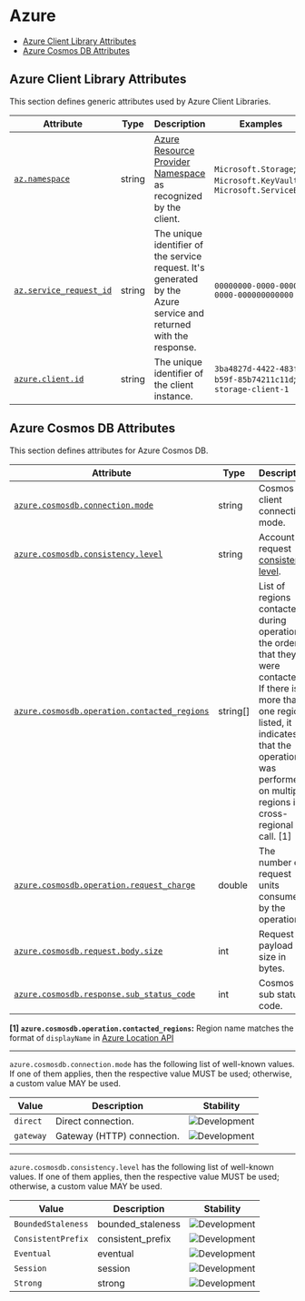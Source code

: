 <!-- NOTE: THIS FILE IS AUTOGENERATED. DO NOT EDIT BY HAND. -->
<!-- see templates/registry/markdown/attribute_namespace.md.j2 -->

# Azure

- [Azure Client Library Attributes](#azure-client-library-attributes)
- [Azure Cosmos DB Attributes](#azure-cosmos-db-attributes)

## Azure Client Library Attributes

This section defines generic attributes used by Azure Client Libraries.

| Attribute | Type | Description | Examples | Stability |
|---|---|---|---|---|
| <a id="az-namespace" href="#az-namespace">`az.namespace`</a> | string | [Azure Resource Provider Namespace](https://learn.microsoft.com/azure/azure-resource-manager/management/azure-services-resource-providers) as recognized by the client. | `Microsoft.Storage`; `Microsoft.KeyVault`; `Microsoft.ServiceBus` | ![Development](https://img.shields.io/badge/-development-blue) |
| <a id="az-service-request-id" href="#az-service-request-id">`az.service_request_id`</a> | string | The unique identifier of the service request. It's generated by the Azure service and returned with the response. | `00000000-0000-0000-0000-000000000000` | ![Development](https://img.shields.io/badge/-development-blue) |
| <a id="azure-client-id" href="#azure-client-id">`azure.client.id`</a> | string | The unique identifier of the client instance. | `3ba4827d-4422-483f-b59f-85b74211c11d`; `storage-client-1` | ![Development](https://img.shields.io/badge/-development-blue) |

## Azure Cosmos DB Attributes

This section defines attributes for Azure Cosmos DB.

| Attribute | Type | Description | Examples | Stability |
|---|---|---|---|---|
| <a id="azure-cosmosdb-connection-mode" href="#azure-cosmosdb-connection-mode">`azure.cosmosdb.connection.mode`</a> | string | Cosmos client connection mode. | `gateway`; `direct` | ![Development](https://img.shields.io/badge/-development-blue) |
| <a id="azure-cosmosdb-consistency-level" href="#azure-cosmosdb-consistency-level">`azure.cosmosdb.consistency.level`</a> | string | Account or request [consistency level](https://learn.microsoft.com/azure/cosmos-db/consistency-levels). | `Eventual`; `ConsistentPrefix`; `BoundedStaleness`; `Strong`; `Session` | ![Development](https://img.shields.io/badge/-development-blue) |
| <a id="azure-cosmosdb-operation-contacted-regions" href="#azure-cosmosdb-operation-contacted-regions">`azure.cosmosdb.operation.contacted_regions`</a> | string[] | List of regions contacted during operation in the order that they were contacted. If there is more than one region listed, it indicates that the operation was performed on multiple regions i.e. cross-regional call. [1] | `["North Central US", "Australia East", "Australia Southeast"]` | ![Development](https://img.shields.io/badge/-development-blue) |
| <a id="azure-cosmosdb-operation-request-charge" href="#azure-cosmosdb-operation-request-charge">`azure.cosmosdb.operation.request_charge`</a> | double | The number of request units consumed by the operation. | `46.18`; `1.0` | ![Development](https://img.shields.io/badge/-development-blue) |
| <a id="azure-cosmosdb-request-body-size" href="#azure-cosmosdb-request-body-size">`azure.cosmosdb.request.body.size`</a> | int | Request payload size in bytes. |  | ![Development](https://img.shields.io/badge/-development-blue) |
| <a id="azure-cosmosdb-response-sub-status-code" href="#azure-cosmosdb-response-sub-status-code">`azure.cosmosdb.response.sub_status_code`</a> | int | Cosmos DB sub status code. | `1000`; `1002` | ![Development](https://img.shields.io/badge/-development-blue) |

**[1] `azure.cosmosdb.operation.contacted_regions`:** Region name matches the format of `displayName` in [Azure Location API](https://learn.microsoft.com/rest/api/subscription/subscriptions/list-locations?view=rest-subscription-2021-10-01&tabs=HTTP#location)

---

`azure.cosmosdb.connection.mode` has the following list of well-known values. If one of them applies, then the respective value MUST be used; otherwise, a custom value MAY be used.

| Value  | Description | Stability |
|---|---|---|
| `direct` | Direct connection. | ![Development](https://img.shields.io/badge/-development-blue) |
| `gateway` | Gateway (HTTP) connection. | ![Development](https://img.shields.io/badge/-development-blue) |

---

`azure.cosmosdb.consistency.level` has the following list of well-known values. If one of them applies, then the respective value MUST be used; otherwise, a custom value MAY be used.

| Value  | Description | Stability |
|---|---|---|
| `BoundedStaleness` | bounded_staleness | ![Development](https://img.shields.io/badge/-development-blue) |
| `ConsistentPrefix` | consistent_prefix | ![Development](https://img.shields.io/badge/-development-blue) |
| `Eventual` | eventual | ![Development](https://img.shields.io/badge/-development-blue) |
| `Session` | session | ![Development](https://img.shields.io/badge/-development-blue) |
| `Strong` | strong | ![Development](https://img.shields.io/badge/-development-blue) |
